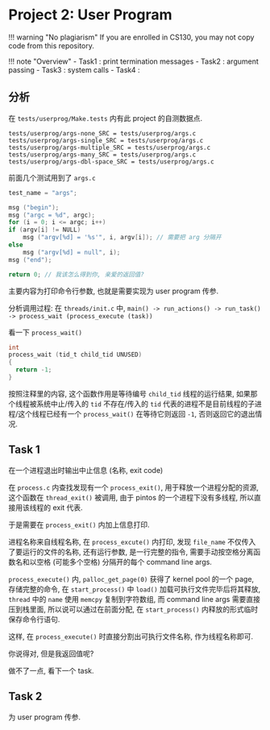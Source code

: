 # Project 2: User Program

!!! warning "No plagiarism"
    If you are enrolled in CS130, you may not copy code from this repository.

!!! note "Overview"
    - Task1 : print termination messages
    - Task2 : argument passing
    - Task3 : system calls
    - Task4 :  

## 分析

在 `tests/userprog/Make.tests` 内有此 project 的自测数据点.

```
tests/userprog/args-none_SRC = tests/userprog/args.c
tests/userprog/args-single_SRC = tests/userprog/args.c
tests/userprog/args-multiple_SRC = tests/userprog/args.c
tests/userprog/args-many_SRC = tests/userprog/args.c
tests/userprog/args-dbl-space_SRC = tests/userprog/args.c
```

前面几个测试用到了 `args.c`

```c
test_name = "args";

msg ("begin");
msg ("argc = %d", argc);
for (i = 0; i <= argc; i++)
if (argv[i] != NULL)
    msg ("argv[%d] = '%s'", i, argv[i]); // 需要把 arg 分隔开
else
    msg ("argv[%d] = null", i);
msg ("end");

return 0; // 我该怎么得到你, 亲爱的返回值?
```

主要内容为打印命令行参数, 也就是需要实现为 user program 传参.

分析调用过程: 在 `threads/init.c` 中, `main() -> run_actions() -> run_task() -> process_wait (process_execute (task))`

看一下 `process_wait()`

```c
int
process_wait (tid_t child_tid UNUSED) 
{
  return -1;
}
```

按照注释里的内容, 这个函数作用是等待编号 `child_tid` 线程的运行结果, 如果那个线程被系统中止/传入的 `tid` 不存在/传入的 `tid` 代表的进程不是目前线程的子进程/这个线程已经有一个 `process_wait()` 在等待它则返回 `-1`, 否则返回它的退出情况.

## Task 1

在一个进程退出时输出中止信息 (名称, exit code)

在 `process.c` 内查找发现有一个 `process_exit()`, 用于释放一个进程分配的资源, 这个函数在 `thread_exit()` 被调用, 由于 pintos 的一个进程下没有多线程, 所以直接用该线程的 exit 代表.

于是需要在 `process_exit()` 内加上信息打印.

进程名称来自线程名称, 在 `process_excute()` 内打印, 发现 `file_name` 不仅传入了要运行的文件的名称, 还有运行参数, 是一行完整的指令, 需要手动按空格分离函数名和以空格 (可能多个空格) 分隔开的每个 command line args.

`process_execute()` 内, `palloc_get_page(0)` 获得了 kernel pool 的一个 page, 存储完整的命令, 在 `start_process()` 中 `load()` 加载可执行文件完毕后将其释放, `thread` 中的 `name` 使用 `memcpy` 复制到字符数组, 而 command line args 需要直接压到栈里面, 所以说可以通过在前面分配, 在 `start_process()` 内释放的形式临时保存命令行语句.

这样, 在 `process_execute()` 时直接分割出可执行文件名称, 作为线程名称即可.

你说得对, 但是我返回值呢?

做不了一点, 看下一个 task.

## Task 2

为  user program 传参.
